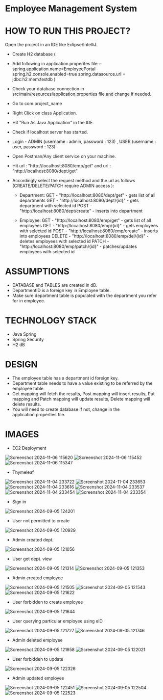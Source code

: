 # Employee Management System

# HOW TO RUN THIS PROJECT?

Open the project in an IDE like Eclipse/IntelliJ.

* Create H2 database (
* Add following in application.properites file :-
spring.application.name=EmployeePortal
spring.h2.console.enabled=true
spring.datasource.url = jdbc:h2:mem:testdb
)

* Check your database connection in src/main/resources/application.properties file and change if needed.

* Go to com.project_name

* Right Click on class Application.

* Hit "Run As Java Application" in the IDE.

* Check if localhost server has started.

* Login - ADMIN (username : admin, password : 123) , USER (username : user, password : 123)

* Open Postman/Any client service on your machine.

* Hit url : "http://localhost:8080/emp/get" and url : "http://localhost:8080/dept/get" 

* Accordingly select the request method and the url as follows (CREATE/DELETE/PATCH require ADMIN access ):
   - Department: GET - "http://localhost:8080/dept/get" - gets list of all departments GET - "http://localhost:8080/dept/{id}" - gets department with selected id POST - "http://localhost:8080/dept/create" - inserts into department 

    - Employee: GET - "http://localhost:8080/emp/get" - gets list of all employees GET - "http://localhost:8080/emp/{id}" - gets employees with selected id POST - "http://localhost:8080/emp/create" - inserts into employees   DELETE - "http://localhost:8080/emp/del/{id}" - deletes employees with selected id PATCH - "http://localhost:8080/emp/patch/{id}" - patches/updates employees with selected id
     
# ASSUMPTIONS

* DATABASE and TABLES are created in dB.
* DepartmentID is a foreign key in Employee table.
* Make sure department table is populated with the department you refer for in employee.

# TECHNOLOGY STACK

* Java Spring
* Spring Security
* H2 dB

# DESIGN

* The employee table has a department id foreign key.
* Department table needs to have a value existing to be referred by the employee table.
* Get mapping will fetch the results, Post mapping will insert results, Put mapping and Patch mapping will update results, Delete mapping will delete results.
* You will need to create database if not, change in the application.properties file.

# IMAGES
* EC2 Deployment
  
![Screenshot 2024-11-06 115620](https://github.com/user-attachments/assets/90f38946-0ae9-470e-a9f2-175107913736)
![Screenshot 2024-11-06 115452](https://github.com/user-attachments/assets/2b65ea27-8eed-480b-8737-0e31d5a22bdc)
![Screenshot 2024-11-06 115347](https://github.com/user-attachments/assets/089327dd-3206-434b-b0bf-462333a7234f)

* Thymeleaf

![Screenshot 2024-11-04 233722](https://github.com/user-attachments/assets/2bda20b4-708c-457f-bae1-4eeecc16c4ad)
![Screenshot 2024-11-04 233653](https://github.com/user-attachments/assets/fc40ec6b-b6b8-42e0-a3cc-1869aa3c9eda)
![Screenshot 2024-11-04 233616](https://github.com/user-attachments/assets/9cdccd72-4a4d-4a4c-8605-655519444c37)
![Screenshot 2024-11-04 233537](https://github.com/user-attachments/assets/23742525-87b4-4682-8903-7b4551f579b7)
![Screenshot 2024-11-04 233454](https://github.com/user-attachments/assets/86600fd2-f571-4529-98cd-934f9d27f26b)
![Screenshot 2024-11-04 233354](https://github.com/user-attachments/assets/9cfc9223-9aa7-453d-8f3b-061dd8aea677)




* Sign in
  
![Screenshot 2024-09-05 124201](https://github.com/user-attachments/assets/b9cc3287-fdec-49a1-be1d-46be26e181f7)

* User not permitted to create
  
![Screenshot 2024-09-05 120929](https://github.com/user-attachments/assets/11cdd5ab-e58a-4d1a-9090-34600a422b2e)

* Admin created dept.
  
![Screenshot 2024-09-05 121056](https://github.com/user-attachments/assets/243a8468-4c70-4856-a209-b620fcbd21fc)

* User get dept. view

![Screenshot 2024-09-05 121314](https://github.com/user-attachments/assets/c3cdb78b-41e1-456d-900b-2eef6487328a)
![Screenshot 2024-09-05 121353](https://github.com/user-attachments/assets/390599e8-6974-4621-a13f-33ae44fd4b55)

* Admin created employee
  
![Screenshot 2024-09-05 121505](https://github.com/user-attachments/assets/cd6e5e34-db19-40a9-b856-c7cb8b7889ea)
![Screenshot 2024-09-05 121543](https://github.com/user-attachments/assets/614168e0-be95-436b-90a0-d674295ef044)
![Screenshot 2024-09-05 121622](https://github.com/user-attachments/assets/72ba9f14-4c6a-4767-9558-d87ded03e8e6)

* User forbidden to create employee
  
![Screenshot 2024-09-05 121644](https://github.com/user-attachments/assets/ca07f955-15ba-4392-8c82-f7ede99e7028)

* User querying particular employee using eID

![Screenshot 2024-09-05 121727](https://github.com/user-attachments/assets/91571adf-59f1-42b5-a730-8aa67c259b98)
![Screenshot 2024-09-05 121746](https://github.com/user-attachments/assets/ea76eef1-60c6-4288-b40b-195dd4aeb97f)

* Admin deleted employee
  
![Screenshot 2024-09-05 121958](https://github.com/user-attachments/assets/a84a11b1-d5f3-4f1d-9d8f-08df7e6fc733)
![Screenshot 2024-09-05 122021](https://github.com/user-attachments/assets/59cad23c-38f2-4c23-b4a1-9496938e55a2)

* User forbidden to update

![Screenshot 2024-09-05 122326](https://github.com/user-attachments/assets/997b2b98-cf2b-48c0-892a-746c0004af0a)

* Admin updated employee
  
![Screenshot 2024-09-05 122451](https://github.com/user-attachments/assets/a3e03b51-83a8-463f-8ae4-66d68b470ff2)
![Screenshot 2024-09-05 122504](https://github.com/user-attachments/assets/d279b3a6-d64f-402b-adef-46e26e62f4ab)
![Screenshot 2024-09-05 122523](https://github.com/user-attachments/assets/c9e3edf6-d282-4de0-adee-9fd82bab29ac)

